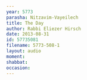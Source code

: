 ```yaml
---
year: 5773
parasha: Nitzavim-Vayeilech
title: The Day
author: Rabbi Eliezer Hirsch
date: 2013-08-31
id: 57735081
filename: 5773-508-1
layout: audio
moment: 
shabbat: 
occasion: 
---
```

